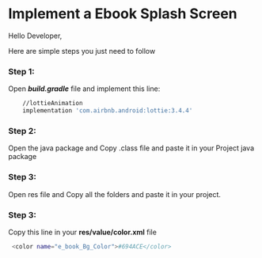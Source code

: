 Implement a Ebook Splash Screen
===============
Hello Developer,

Here are simple steps you just need to follow

### Step 1:
Open ***build.gradle*** file and implement this line:
```sh
    //lottieAnimation
    implementation 'com.airbnb.android:lottie:3.4.4'
```
### Step 2:
Open the java  package and Copy .class file and paste it in your Project java package

### Step 3: 
Open res file and Copy all the folders and paste it in your project.

### Step 3:

Copy this line in your **res/value/color.xml** file
```sh
 <color name="e_book_Bg_Color">#694ACE</color>
```
